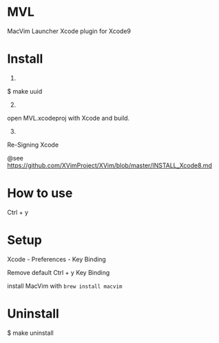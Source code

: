 # MVL
MacVim Launcher Xcode plugin for Xcode9

# Install

1) 
  $ make uuid

2) 
  open MVL.xcodeproj with Xcode and build.

3) 
  Re-Signing Xcode

  @see https://github.com/XVimProject/XVim/blob/master/INSTALL_Xcode8.md

# How to use

  Ctrl + y

# Setup
  
  Xcode - Preferences - Key Binding

  Remove default Ctrl + y Key Binding 

  install MacVim with `brew install macvim`

# Uninstall

  $ make uninstall

